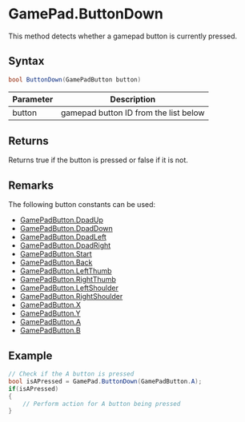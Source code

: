 # GamePad.ButtonDown

This method detects whether a gamepad button is currently pressed.

## Syntax

```C#
bool ButtonDown(GamePadButton button)
```

| Parameter | Description |
|---|---|
| button | gamepad button ID from the list below |

## Returns

Returns true if the button is pressed or false if it is not.

## Remarks

The following button constants can be used:

- [GamePadButton.DpadUp](link/to/dpadup)
- [GamePadButton.DpadDown](link/to/dpaddown)
- [GamePadButton.DpadLeft](link/to/dpadleft)
- [GamePadButton.DpadRight](link/to/dpadright)
- [GamePadButton.Start](link/to/start)
- [GamePadButton.Back](link/to/back)
- [GamePadButton.LeftThumb](link/to/leftthumb)
- [GamePadButton.RightThumb](link/to/rightthumb)
- [GamePadButton.LeftShoulder](link/to/leftshoulder)
- [GamePadButton.RightShoulder](link/to/rightshoulder)
- [GamePadButton.X](link/to/x)
- [GamePadButton.Y](link/to/y)
- [GamePadButton.A](link/to/a)
- [GamePadButton.B](link/to/b)

## Example

```C#
// Check if the A button is pressed
bool isAPressed = GamePad.ButtonDown(GamePadButton.A);
if(isAPressed)
{
    // Perform action for A button being pressed
}
```